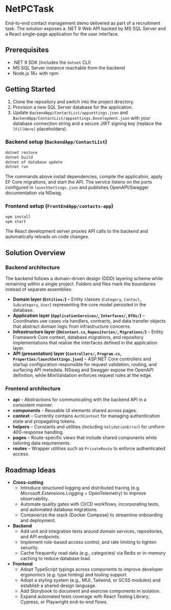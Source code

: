 # NetPCTask

End-to-end contact management demo delivered as part of a recruitment task. The solution exposes a .NET 9 Web API backed by MS SQL Server and a React single-page application for the user interface.

## Prerequisites

- .NET 9 SDK (includes the `dotnet` CLI)
- MS SQL Server instance reachable from the backend
- Node.js 18+ with npm

## Getting Started

1. Clone the repository and switch into the project directory.
2. Provision a new SQL Server database for the application.
3. Update `BackendApp/ContactList/appsettings.json` and `BackendApp/ContactList/appsettings.Development.json` with your database connection string and a secure JWT signing key (replace the `[FillHere]` placeholders).

### Backend setup (`BackendApp/ContactList`)

```bash
dotnet restore
dotnet build
dotnet ef database update
dotnet run
```

The commands above install dependencies, compile the application, apply EF Core migrations, and start the API. The service listens on the ports configured in `launchSettings.json` and publishes OpenAPI/Swagger documentation via NSwag.

### Frontend setup (`FrontEndApp/contacts-app`)

```bash
npm install
npm start
```

The React development server proxies API calls to the backend and automatically reloads on code changes.

## Solution Overview

### Backend architecture

The backend follows a domain-driven design (DDD) layering scheme while remaining within a single project. Folders and files mark the boundaries instead of separate assemblies:

- **Domain layer (`Entities/`)** – Entity classes (`Category`, `Contact`, `Subcategory`, `User`) representing the core model persisted in the database.
- **Application layer (`ApplicationServices/`, `Interfaces/`, `DTOs/`)** – Coordinates use cases via handlers, contracts, and data transfer objects that abstract domain logic from infrastructure concerns.
- **Infrastructure layer (`DbContext.cs`, `Repositories/`, `Migrations/`)** – Entity Framework Core context, database migrations, and repository implementations that realise the interfaces defined in the application layer.
- **API (presentation) layer (`Controllers/`, `Program.cs`, `Properties/launchSettings.json`)** – ASP.NET Core controllers and startup configuration responsible for request validation, routing, and surfacing API metadata. NSwag and Swagger expose the OpenAPI definition, while MiniValidation enforces request rules at the edge.

### Frontend architecture

- **api** – Abstractions for communicating with the backend API in a consistent manner.
- **components** – Reusable UI elements shared across pages.
- **context** – Currently contains `AuthContext` for managing authentication state and propagating tokens.
- **helpers** – Constants and utilities (including `ValidationError`) for uniform 400-response handling.
- **pages** – Route-specific views that include shared components while tailoring data requirements.
- **routes** – Wrapper utilities such as `PrivateRoute` to enforce authenticated access.

## Roadmap Ideas

- **Cross-cutting**
  - Introduce structured logging and distributed tracing (e.g. Microsoft.Extensions.Logging + OpenTelemetry) to improve observability.
  - Automate quality gates with CI/CD workflows, incorporating tests, and automated database migrations.
  - Containerize the stack (Docker Compose) to streamline onboarding and deployment.
- **Backend**
  - Add unit and integration tests around domain services, repositories, and API endpoints.
  - Implement role-based access control, and rate limiting to tighten security.
  - Cache frequently read data (e.g., categories) via Redis or in-memory caching to reduce database load.
- **Frontend**
  - Adopt TypeScript typings across components to improve developer ergonomics (e.g. type hinting) and tooling support.
  - Adopt a styling system (e.g., MUI, Tailwind, or SCSS modules) and establish a shared design language.
  - Add Storybook to document and exercise components in isolation.
  - Expand automated tests coverage with React Testing Library, Cypress, or Playwright end-to-end flows.
